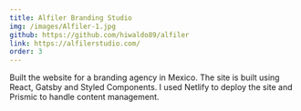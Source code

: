 ```yaml
---
title: Alfiler Branding Studio
img: /images/Alfiler-1.jpg
github: https://github.com/hiwaldo89/alfiler
link: https://alfilerstudio.com/
order: 3
---
```


Built the website for a branding agency in Mexico. The site is built using React, Gatsby and Styled Components. I used Netlify to deploy the site and Prismic to handle content management.
